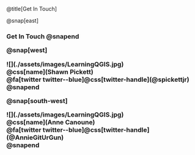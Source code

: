 @title[Get In Touch]

@snap[east]
<h3>Get In Touch
@snapend

@snap[west]
<div class="card">
  ![](./assets/images/LearningQGIS.jpg)
  <div class="container">
    @css[name](Shawn Pickett)<br>
    @fa[twitter twitter--blue]@css[twitter-handle](@spickettjr)
  </div>
</div>
@snapend

@snap[south-west]
<div class="card">
  ![](./assets/images/LearningQGIS.jpg)
  <div class="container">
    @css[name](Anne Canoune)<br>
    @fa[twitter twitter--blue]@css[twitter-handle](@AnnieGitUrGun)
  </div>
</div>
@snapend


